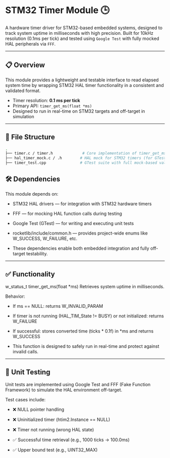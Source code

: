 # STM32 Timer Module 🕒

A hardware timer driver for STM32-based embedded systems, designed to track system uptime in milliseconds with high precision. Built for 10kHz resolution (0.1ms per tick) and tested using `Google Test` with fully mocked HAL peripherals via `FFF`.

---

## 📋 Overview

This module provides a lightweight and testable interface to read elapsed system time by wrapping STM32 HAL timer functionality in a consistent and validated format.

- Timer resolution: **0.1 ms per tick**
- Primary API: `timer_get_ms(float *ms)`
- Designed to run in real-time on STM32 targets and off-target in simulation

---

## 🧱 File Structure

```bash
.
├── timer.c / timer.h             # Core implementation of timer_get_ms
├── hal_timer_mock.c / .h        # HAL mock for STM32 timers (for GTest)
├── timer_test.cpp               # GTest suite with full mock-based validation
```

## 🛠 Dependencies
This module depends on:

- STM32 HAL drivers — for integration with STM32 hardware timers

- FFF — for mocking HAL function calls during testing

- Google Test (GTest) — for writing and executing unit tests

- rocketlib/include/common.h — provides project-wide enums like W_SUCCESS, W_FAILURE, etc.

- These dependencies enable both embedded integration and fully off-target testability.

---

## ✅ Functionality
w_status_t timer_get_ms(float *ms)
Retrieves system uptime in milliseconds.

Behavior:
- If ms == NULL: returns W_INVALID_PARAM

- If timer is not running (HAL_TIM_State != BUSY) or not initialized: returns W_FAILURE

- If successful: stores converted time (ticks * 0.1f) in *ms and returns W_SUCCESS

- This function is designed to safely run in real-time and protect against invalid calls.

---

## 🧪 Unit Testing
Unit tests are implemented using Google Test and FFF (Fake Function Framework) to simulate the HAL environment off-target.

Test cases include:

- ❌ NULL pointer handling

- ❌ Uninitialized timer (htim2.Instance == NULL)

- ❌ Timer not running (wrong HAL state)

- ✅ Successful time retrieval (e.g., 1000 ticks → 100.0ms)

- ✅ Upper bound test (e.g., UINT32_MAX)
